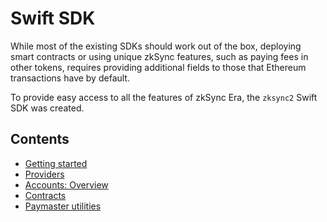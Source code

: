 # Swift SDK

While most of the existing SDKs should work out of the box, deploying smart contracts or using unique zkSync features, such as paying fees in other tokens, requires providing additional fields to those that Ethereum transactions have by default.

To provide easy access to all the features of zkSync Era, the `zksync2` Swift SDK was created.

## Contents

- [Getting started](./getting-started.md)
- [Providers](./providers.md)
- [Accounts: Overview](./accounts.md)
- [Contracts](./contracts.md)
- [Paymaster utilities](./paymaster-utils.md)
